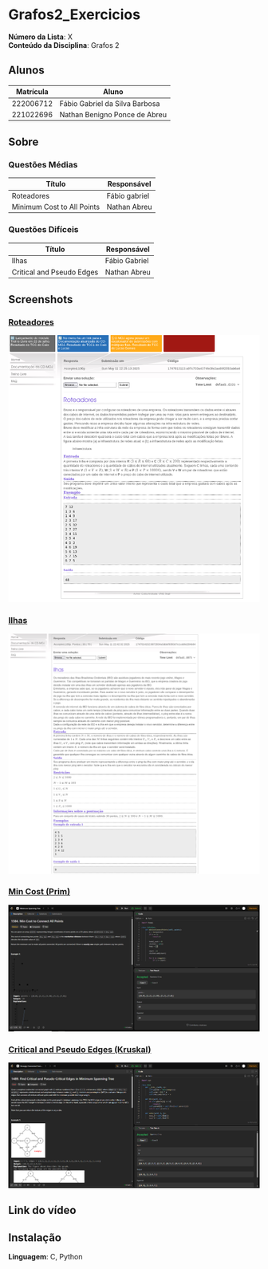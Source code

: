 # Grafos2_Exercicios

**Número da Lista**: X<br>
**Conteúdo da Disciplina**: Grafos 2<br>

## Alunos
|Matrícula | Aluno |
| -- | -- |
| 222006712 | Fábio Gabriel da Silva Barbosa |
| 221022696 | Nathan Benigno Ponce de Abreu |



## Sobre 


### Questões Médias
| Título | Responsável | 
| -- | -- | 
| Roteadores | Fábio gabriel | 
| Minimum Cost to All Points | Nathan Abreu | 



### Questões Difíceis
| Título | Responsável | 
| -- | -- | 
| Ilhas | Fábio Gabriel | 
| Critical and Pseudo Edges | Nathan Abreu | 


## Screenshots
### [Roteadores](https://moj.naquadah.com.br/cgi-bin/questao.sh/monitores%23bee-roteadores)

![Roteadores](img/Roteadores_image.png)

### [Ilhas](https://moj.naquadah.com.br/cgi-bin/questao.sh/obi-problems%23obi2018f1pu_ilhas)

![Ilhas](img/Ilhas_image.png)

### [Min Cost (Prim)](https://leetcode.com/problems/min-cost-to-connect-all-points/?envType=problem-list-v2&envId=minimum-spanning-tree)

![Min Cost](img/PRIM.PNG)

### [Critical and Pseudo Edges (Kruskal)](https://leetcode.com/problems/find-critical-and-pseudo-critical-edges-in-minimum-spanning-tree/?envType=problem-list-v2&envId=strongly-connected-component)

![Critical Edges](img/Kruskal.PNG)


## Link do vídeo

## Instalação 
**Linguagem**: C, Python <br>
